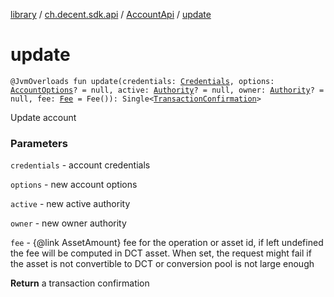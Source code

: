 [library](../../index.md) / [ch.decent.sdk.api](../index.md) / [AccountApi](index.md) / [update](./update.md)

# update

`@JvmOverloads fun update(credentials: `[`Credentials`](../../ch.decent.sdk.crypto/-credentials/index.md)`, options: `[`AccountOptions`](../../ch.decent.sdk.model/-account-options/index.md)`? = null, active: `[`Authority`](../../ch.decent.sdk.model/-authority/index.md)`? = null, owner: `[`Authority`](../../ch.decent.sdk.model/-authority/index.md)`? = null, fee: `[`Fee`](../../ch.decent.sdk.model/-fee/index.md)` = Fee()): Single<`[`TransactionConfirmation`](../../ch.decent.sdk.model/-transaction-confirmation/index.md)`>`

Update account

### Parameters

`credentials` - account credentials

`options` - new account options

`active` - new active authority

`owner` - new owner authority

`fee` - {@link AssetAmount} fee for the operation or asset id, if left undefined the fee will be computed in DCT asset.
When set, the request might fail if the asset is not convertible to DCT or conversion pool is not large enough

**Return**
a transaction confirmation


